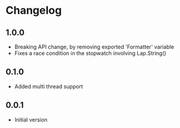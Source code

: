 Changelog
===========
## 1.0.0
- Breaking API change, by removing exported 'Formatter' variable
- Fixes a race condition in the stopwatch involving Lap.String()

## 0.1.0
- Added multi thread support

## 0.0.1
- Initial version
